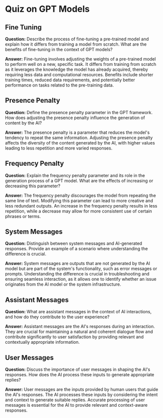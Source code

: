 # Quiz on GPT Models

## Fine Tuning

**Question:**
Describe the process of fine-tuning a pre-trained model and explain how it differs from training a model from scratch. What are the benefits of fine-tuning in the context of GPT models?

**Answer:**
Fine-tuning involves adjusting the weights of a pre-trained model to perform well on a new, specific task. It differs from training from scratch as it leverages the knowledge the model has already acquired, thereby requiring less data and computational resources. Benefits include shorter training times, reduced data requirements, and potentially better performance on tasks related to the pre-training data.

## Presence Penalty

**Question:**
Define the presence penalty parameter in the GPT framework. How does adjusting the presence penalty influence the generation of content by the AI?

**Answer:**
The presence penalty is a parameter that reduces the model's tendency to repeat the same information. Adjusting the presence penalty affects the diversity of the content generated by the AI, with higher values leading to less repetition and more varied responses.

## Frequency Penalty

**Question:**
Explain the frequency penalty parameter and its role in the generation process of a GPT model. What are the effects of increasing or decreasing this parameter?

**Answer:**
The frequency penalty discourages the model from repeating the same line of text. Modifying this parameter can lead to more creative and less redundant outputs. An increase in the frequency penalty results in less repetition, while a decrease may allow for more consistent use of certain phrases or terms.

## System Messages

**Question:**
Distinguish between system messages and AI-generated responses. Provide an example of a scenario where understanding the difference is crucial.

**Answer:**
System messages are outputs that are not generated by the AI model but are part of the system's functionality, such as error messages or prompts. Understanding the difference is crucial in troubleshooting and ensuring seamless interaction, as it allows one to identify whether an issue originates from the AI model or the system infrastructure.

## Assistant Messages

**Question:**
What are assistant messages in the context of AI interactions, and how do they contribute to the user experience?

**Answer:**
Assistant messages are the AI's responses during an interaction. They are crucial for maintaining a natural and coherent dialogue flow and contribute significantly to user satisfaction by providing relevant and contextually appropriate information.

## User Messages

**Question:**
Discuss the importance of user messages in shaping the AI's responses. How does the AI process these inputs to generate appropriate replies?

**Answer:**
User messages are the inputs provided by human users that guide the AI's responses. The AI processes these inputs by considering the intent and context to generate suitable replies. Accurate processing of user messages is essential for the AI to provide relevant and context-aware responses.
